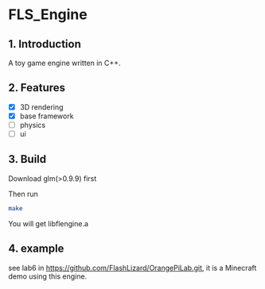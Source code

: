 # FLS_Engine

## 1. Introduction

A toy game engine written in C++.

## 2. Features

- [x] 3D rendering
- [x] base framework
- [ ] physics
- [ ] ui

## 3. Build

Download glm(>0.9.9) first

Then run

```bash
make
```

You will get libflengine.a

## 4. example

see lab6 in <https://github.com/FlashLizard/OrangePiLab.git>, 
it is a Minecraft demo using this engine. 
